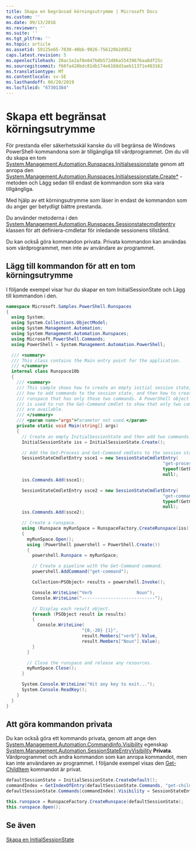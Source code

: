 ```yaml
---
title: Skapa en begränsad körningsutrymme | Microsoft Docs
ms.custom: ''
ms.date: 09/13/2016
ms.reviewer: ''
ms.suite: ''
ms.tgt_pltfrm: ''
ms.topic: article
ms.assetid: 59125e65-7030-40bb-9926-756120b2d952
caps.latest.revision: 5
ms.openlocfilehash: 20ac1e2af8e047b8b572d86a55439676aa8df25c
ms.sourcegitcommit: f60fa420bdc81db174e6168d3aeb11371e483162
ms.translationtype: MT
ms.contentlocale: sv-SE
ms.lasthandoff: 06/20/2019
ms.locfileid: "67301384"
---
```

# <a name="creating-a-constrained-runspace"></a>Skapa ett begränsat körningsutrymme

För prestanda eller säkerhetsskäl kanske du vill begränsa de Windows PowerShell-kommandona som är tillgängliga till värdprogrammet. Om du vill du skapa en tom [System.Management.Automation.Runspaces.Initialsessionstate](/dotnet/api/System.Management.Automation.Runspaces.InitialSessionState) genom att anropa den [System.Management.Automation.Runspaces.Initialsessionstate.Create*](/dotnet/api/System.Management.Automation.Runspaces.InitialSessionState.Create) -metoden och Lägg sedan till endast de kommandon som ska vara tillgängliga.

 Med hjälp av ett körningsutrymme som läser in endast de kommandon som du anger ger betydligt bättre prestanda.

 Du använder metoderna i den [System.Management.Automation.Runspaces.Sessionstatecmdletentry](/dotnet/api/System.Management.Automation.Runspaces.SessionStateCmdletEntry) klassen för att definiera-cmdletar för inledande sessionens tillstånd.

 Du kan också göra kommandon privata. Privata kommandon kan användas som värdprogrammet, men inte av användare av programmet.

## <a name="adding-commands-to-an-empty-runspace"></a>Lägg till kommandon för att en tom körningsutrymme

 I följande exempel visar hur du skapar en tom InitialSessionState och Lägg till kommandon i den.

```csharp
namespace Microsoft.Samples.PowerShell.Runspaces
{
  using System;
  using System.Collections.ObjectModel;
  using System.Management.Automation;
  using System.Management.Automation.Runspaces;
  using Microsoft.PowerShell.Commands;
  using PowerShell = System.Management.Automation.PowerShell;

  /// <summary>
  /// This class contains the Main entry point for the application.
  /// </summary>
  internal class Runspace10b
  {
    /// <summary>
    /// This sample shows how to create an empty initial session state,
    /// how to add commands to the session state, and then how to create a
    /// runspace that has only those two commands. A PowerShell object
    /// is used to run the Get-Command cmdlet to show that only two commands
    /// are available.
    /// </summary>
    /// <param name="args">Parameter not used.</param>
    private static void Main(string[] args)
    {
      // Create an empty InitialSessionState and then add two commands.
      InitialSessionState iss = InitialSessionState.Create();

      // Add the Get-Process and Get-Command cmdlets to the session state.
      SessionStateCmdletEntry ssce1 = new SessionStateCmdletEntry(
                                                            "get-process",
                                                            typeof(GetProcessCommand),
                                                            null);
      iss.Commands.Add(ssce1);

      SessionStateCmdletEntry ssce2 = new SessionStateCmdletEntry(
                                                            "get-command",
                                                            typeof(GetCommandCommand),
                                                            null);
      iss.Commands.Add(ssce2);

      // Create a runspace.
      using (Runspace myRunSpace = RunspaceFactory.CreateRunspace(iss))
      {
        myRunSpace.Open();
        using (PowerShell powershell = PowerShell.Create())
        {
          powershell.Runspace = myRunSpace;

          // Create a pipeline with the Get-Command command.
          powershell.AddCommand("get-command");

          Collection<PSObject> results = powershell.Invoke();

          Console.WriteLine("Verb                 Noun");
          Console.WriteLine("----------------------------");

          // Display each result object.
          foreach (PSObject result in results)
          {
            Console.WriteLine(
                             "{0,-20} {1}",
                             result.Members["verb"].Value,
                             result.Members["Noun"].Value);
          }
        }

        // Close the runspace and release any resources.
        myRunSpace.Close();
      }

      System.Console.WriteLine("Hit any key to exit...");
      System.Console.ReadKey();
    }
  }
}
```

## <a name="making-commands-private"></a>Att göra kommandon privata

 Du kan också göra ett kommando privata, genom att ange den [System.Management.Automation.Commandinfo.Visibility](/dotnet/api/System.Management.Automation.CommandInfo.Visibility) egenskap [System.Management.Automation.SessionStateEntryVisibility](/dotnet/api/System.Management.Automation.SessionStateEntryVisibility) **Privata**. Värdprogrammet och andra kommandon som kan anropa kommandot, men kan inte användaren av programmet. I följande exempel visas den [Get-ChildItem](/powershell/module/Microsoft.PowerShell.Management/Get-ChildItem) kommandot är privat.

```csharp
defaultSessionState = InitialSessionState.CreateDefault();
commandIndex = GetIndexOfEntry(defaultSessionState.Commands, "get-childitem");
defaultSessionState.Commands[commandIndex].Visibility = SessionStateEntryVisibility.Private;

this.runspace = RunspaceFactory.CreateRunspace(defaultSessionState);
this.runspace.Open();
```

## <a name="see-also"></a>Se även

 [Skapa en InitialSessionState](./creating-an-initialsessionstate.md)
